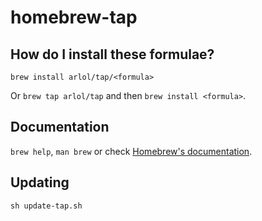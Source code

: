 # homebrew-tap

## How do I install these formulae?

`brew install arlol/tap/<formula>`

Or `brew tap arlol/tap` and then `brew install <formula>`.

## Documentation

`brew help`, `man brew` or check [Homebrew's documentation](https://docs.brew.sh).

## Updating

```
sh update-tap.sh
```
